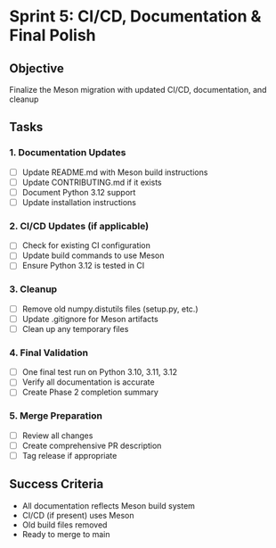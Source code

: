 # Sprint 5: CI/CD, Documentation & Final Polish

## Objective
Finalize the Meson migration with updated CI/CD, documentation, and cleanup

## Tasks

### 1. Documentation Updates
- [ ] Update README.md with Meson build instructions
- [ ] Update CONTRIBUTING.md if it exists
- [ ] Document Python 3.12 support
- [ ] Update installation instructions

### 2. CI/CD Updates (if applicable)
- [ ] Check for existing CI configuration
- [ ] Update build commands to use Meson
- [ ] Ensure Python 3.12 is tested in CI

### 3. Cleanup
- [ ] Remove old numpy.distutils files (setup.py, etc.)
- [ ] Update .gitignore for Meson artifacts
- [ ] Clean up any temporary files

### 4. Final Validation
- [ ] One final test run on Python 3.10, 3.11, 3.12
- [ ] Verify all documentation is accurate
- [ ] Create Phase 2 completion summary

### 5. Merge Preparation
- [ ] Review all changes
- [ ] Create comprehensive PR description
- [ ] Tag release if appropriate

## Success Criteria
- All documentation reflects Meson build system
- CI/CD (if present) uses Meson
- Old build files removed
- Ready to merge to main
